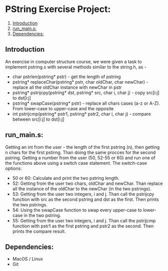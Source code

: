 # PString Exercise Project:  
1. [Introduction](#introduction)  
2. [run_main.s:](#run_main.s)  
3. [Dependencies:](#dependencies)

## Introduction
An exercise in computer structure course, we were given a task to implement pstring.s with several methods similar to the string.h, as -

* char pstrlen(pstring* pstr) - get the length of pstring
* pstring* replaceChar(pstring* pstr, char oldChar, char newChar) - replace all the oldChar instance with newChar in pstr
* pstring* pstrijcpy(pstring* dst, pstring* src, char i, char j) - copy src[i:j] to dst[i:j]
* pstring* swapCase(pstring* pstr) - replace all chars cases (a-z or A-Z). From lower-case to upper-case and the opposite
* int pstrijcmp(pstring* pstr1, pstring* pstr2, char i, char j) - compare between src[i:j] to dst[i:j]

## run_main.s:
Getting an int from the user - the length of the first pstring (n), then getting n chars for the first pstirng. Than doing the same procces for the second pstring. Getting a number from the user (50, 52-55 or 60) and run one of the functions above using a switch case statement.
The switch-case options:
* 50 or 60:
Calculate and print the two pstring length.
* 52:
Getting from the user two chars, oldChar and newChar. Than replace all the instance of the oldChar to the newChar (in the two pstrings).
* 53:
Getting from the user two integers, i and j. Than call the pstrijcpy function with src as the second pstring and dst as the first. Then prints the two pstrings.
* 54:
Using the swapCase function to swap every upper-case to lower-case in the two pstring.
* 55:
Getting from the user two integers, i and j. Than call the pstrijcmp function with pstr1 as the first pstring and pstr2 as the second. Then prints the compare result.

## Dependencies:
* MacOS / Linux
* Git
